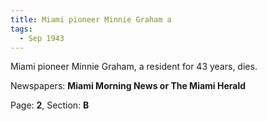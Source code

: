 ```yaml
---  
title: Miami pioneer Minnie Graham a  
tags:  
  - Sep 1943  
---  
```

  
Miami pioneer Minnie Graham, a resident for 43 years, dies.  
  
Newspapers: **Miami Morning News or The Miami Herald**  
  
Page: **2**, Section: **B** 
